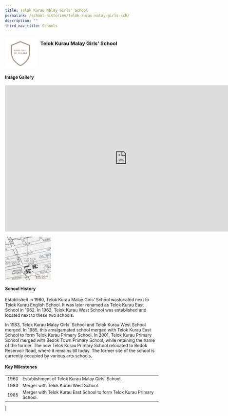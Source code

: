 ```yaml
---
title: Telok Kurau Malay Girls' School
permalink: /school-histories/telok-kurau-malay-girls-sch/
description: ""
third_nav_title: Schools
---
```

<img align="left" style="width:20%;margin-right:15px;" src="/images/telokkuraumalaygirls1.png">

### **Telok Kurau Malay Girls' School**

<br clear="left">

#### **Image Gallery**
<iframe src="https://docs.google.com/presentation/d/e/2PACX-1vTQm2fyEJ59YNG945oiBuaHrrJ4HqgdDcS7-ZEnjI3srjyTOXIRUso8mnDo9yZuap8okd7nH8BZK07C/embed?start=false&amp;loop=true&amp;delayms=5000" frameborder="0" width="800" height="479" allowfullscreen="true"></iframe>

<p><a href="https://staging.d1yxymztqoj7qn.amplifyapp.com/images/telokkuraumalaygirls2.jpg">  
<img align="left" style="width:30%;margin-right:15px;" src="/images/telokkuraumalaygirls2.jpg">
</a></p>

<br clear="left">

#### **School History**
Established in 1960, Telok Kurau Malay Girls’ School waslocated next to Telok Kurau English School. It was later renamed as Telok Kurau East School in 1962. In 1962, Telok Kurau West School was established and located next to these two schools.&nbsp;  
  
In 1983, Telok Kurau Malay Girls' School and Telok Kurau West School merged. In 1985, this amalgamated school merged with Telok Kurau East School to form Telok Kurau Primary School. In 2001, Telok Kurau Primary School merged with Bedok Town Primary School, while retaining the name of the former. The new Telok Kurau Primary School relocated to Bedok Reservoir Road, where it remains till today. The former site of the school is currently occupied by various arts schools.

#### **Key Milestones**

|  |  |
|:---:|---|
| 1960 | Establishment of Telok Kurau Malay Girls’ School. |
| 1983 | Merger with Telok Kurau West School. |
| 1985 | Merger with Telok Kurau East School to form Telok Kurau Primary School. |
|
